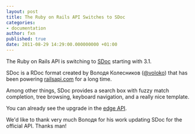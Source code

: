 ```yaml
---
layout: post
title: The Ruby on Rails API Switches to SDoc
categories:
- documentation
author: fxn
published: true
date: 2011-08-29 14:29:00.000000000 +01:00
---
```

The Ruby on Rails API is switching to [SDoc](https://github.com/voloko/sdoc) starting with 3.1.

SDoc is a RDoc format created by Володя Колесников ([@voloko](https://twitter.com/#!/voloko)) that has been powering [railsapi.com](http://railsapi.com) for a long time.

Among other things, SDoc provides a search box with fuzzy match completion, tree browsing, keyboard navigation, and a really nice template.

You can already see the upgrade in the [edge API](http://edgeapi.rubyonrails.org).

We'd like to thank very much Володя for his work updating SDoc for the official API. Thanks man!